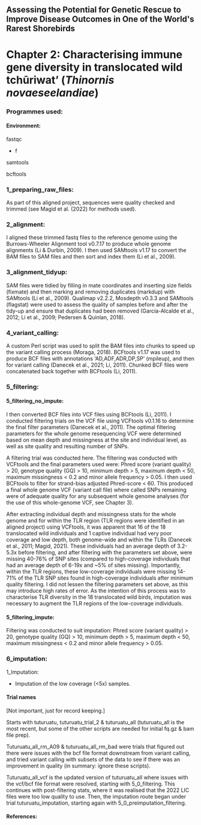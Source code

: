 ## Assessing the Potential for Genetic Rescue to Improve Disease Outcomes in One of the World's Rarest Shorebirds

# Chapter 2: Characterising immune gene diversity in translocated wild tchūriwat’ (*Thinornis novaeseelandiae*)


### Programmes used:
#### Environment: 
fastqc
- f

samtools

bcftools

### 1_preparing_raw_files:
As part of this aligned project, sequences were quality checked and
trimmed (see Magid et al. (2022) for methods used). 


### 2_alignment:
I aligned these trimmed fastq files to the reference genome using the Burrows-Wheeler 
Alignment tool v0.7.17 to produce whole genome alignments (Li & Durbin, 2009). I then used 
SAMtools v1.17 to convert the BAM files to SAM files and then sort and index them (Li et al., 
2009). 


### 3_alignment_tidyup:
SAM files were tidied by filling in mate coordinates and inserting size fields (fixmate) and 
then marking and removing duplicates (markdup) with SAMtools (Li et al., 2009). Qualimap 
v2.2.2, Mosdepth v0.3.3 and SAMtools (flagstat) were used to assess the quality of samples 
before and after the tidy-up and ensure that duplicates had been removed (García-Alcalde et al., 
2012; Li et al., 2009; Pedersen & Quinlan, 2018).


### 4_variant_calling:
A custom Perl script was used to split the BAM files into chunks to speed up the variant 
calling process (Moraga, 2018). BCFtools v1.17 was used to produce BCF files with annotations 
‘AD,ADF,ADR,DP,SP’ (mpileup), and then for variant calling (Danecek et al., 2021; Li, 2011). 
Chunked BCF files were concatenated back together with BCFtools (Li, 2011). 


### 5_filtering:
#### 5_filtering_no_impute:
I then converted BCF files into VCF files using BCFtools (Li, 2011). I conducted filtering trials on the VCF file using 
VCFtools v0.1.16 to determine the final filter parameters (Danecek et al., 2011). The optimal 
filtering parameters for the whole genome resequencing VCF were determined based on mean
depth and missingness at the site and individual level, as well as site quality and resulting 
number of SNPs. 

A filtering trial was conducted here.
The filtering was conducted with VCFtools and the final parameters used were: 
Phred score (variant quality) > 20, genotype quality (GQ) > 10, minimum depth > 5, maximum 
depth < 50, maximum missingness < 0.2 and minor allele frequency > 0.05. I then used BCFtools 
to filter for strand-bias adjusted Phred-score < 60. This produced a final whole genome VCF
(variant call file) where called SNPs remaining were of adequate quality for any subsequent 
whole genome analyses (for the use of this whole-genome VCF, see Chapter 3).

After extracting individual depth and missingness stats for the whole genome and for 
within the TLR region (TLR regions were identified in an aligned project) using VCFtools, it was 
apparent that 16 of the 18 translocated wild individuals and 1 captive individual had very poor 
coverage and low depth, both genome-wide and within the TLRs (Danecek et al., 2011; Magid, 
2021). These individuals had an average depth of 3.2-5.3x before filtering, and after filtering
with the parameters set above, were missing 40-76% of SNP sites (compared to high-coverage
individuals that had an average depth of 6-19x and ~5% of sites missing). Importantly, within 
the TLR regions, these low-coverage individuals were missing 14-71% of the TLR SNP sites
found in high-coverage individuals after minimum quality filtering. I did not lessen the filtering 
parameters set above, as this may introduce high rates of error. As the intention of this process 
was to characterise TLR diversity in the 18 translocated wild birds, imputation was necessary to
augment the TLR regions of the low-coverage individuals.


#### 5_filtering_impute:
Filtering was conducted to suit imputation: Phred score (variant quality) > 20, genotype quality (GQ) > 10, minimum depth > 5, maximum 
depth < 50, maximum missingness < 0.2 and minor allele frequency > 0.05.


### 6_imputation:
1_Imputation:
- Imputation of the low coverage (<5x) samples.


#### Trial names
[Not important, just for record keeping.]

Starts with tuturuatu, tuturuatu_trial_2 & tuturuatu_all (tuturuatu_all is the most recent, but some of the other scripts are needed for initial fq.gz & bam file prep).

Tuturuatu_all_rm_A09 & tuturuatu_all_rm_bad were trials  that figured out there were issues with the bcf file format downstream from variant calling, and tried variant calling with subsets of the data to see if there was an improvement in quality (in summary: ignore these scripts).  

Tuturuatu_all_vcf is the updated version of tuturuatu_all where issues with the vcf/bcf file format were resolved, starting with 5_0_filtering. This continues with post-filtering stats, where it was realised that the 2022 LIC files were too low quality to use. Then, the imputation route began under trial tuturuatu_imputation, starting again with 5_0_preimputation_filtering.

#### References: